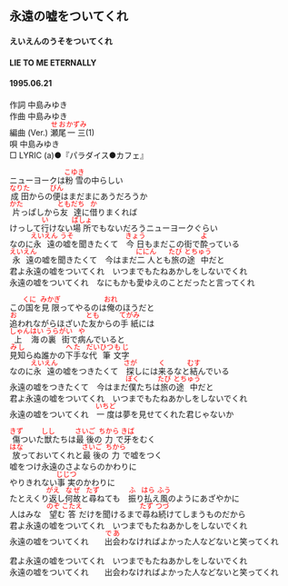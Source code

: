 <style type="text/css">
	ruby{
	    ruby-position: over;
	}
	ruby > rt{font-size: 12px;color:red;}
	p{font:16px;font-size: '楷体'}
</style>
## 永遠の嘘をついてくれ
#### えいえんのうそをついてくれ
#### LIE TO ME ETERNALLY
#### 1995.06.21

作詞     中島みゆき　　　　　   
作曲      中島みゆき  　　　   
編曲 (Ver.) <ruby><rb>瀬尾</rb><rp>(</rp><rt>せお</rt><rp>)</rp></ruby><ruby><rb>一三</rb><rp>(</rp><rt>かずみ</rt><rp>)</rp></ruby>(1)　　　　    
唄     中島みゆき      
□ LYRIC (a)●『パラダイス●カフェ』  
  
ニューヨークは<ruby><rb>粉雪</rb><rp>(</rp><rt>こゆき</rt><rp>)</rp></ruby>の中らしい  
<ruby><rb>成田</rb><rp>(</rp><rt>なりた</rt><rp>)</rp></ruby>からの<ruby><rb>便</rb><rp>(</rp><rt>びん</rt><rp>)</rp></ruby>はまだまにあうだろうか  
<ruby><rb>片</rb><rp>(</rp><rt>かた</rt><rp>)</rp></ruby>っぱしから<ruby><rb>友達</rb><rp>(</rp><rt>ともだち</rt><rp>)</rp></ruby>に<ruby><rb>借</rb><rp>(</rp><rt>か</rt><rp>)</rp></ruby>りまくれば  
けっして<ruby><rb>行</rb><rp>(</rp><rt>い</rt><rp>)</rp></ruby>けない<ruby><rb>場所</rb><rp>(</rp><rt>ばしょ</rt><rp>)</rp></ruby>でもないだろうニューヨークぐらい  
なのに<ruby><rb>永遠</rb><rp>(</rp><rt>えいえん</rt><rp>)</rp></ruby>の<ruby><rb>嘘</rb><rp>(</rp><rt>うそ</rt><rp>)</rp></ruby>を聞きたくて　<ruby><rb>今日</rb><rp>(</rp><rt>きょう</rt><rp>)</rp></ruby>もまだこの街で<ruby><rb>酔</rb><rp>(</rp><rt>よ</rt><rp>)</rp></ruby>っている  
<ruby><rb>永遠</rb><rp>(</rp><rt>えいえん</rt><rp>)</rp></ruby>の嘘を聞きたくて　今はまだ<ruby><rb>二人</rb><rp>(</rp><rt>ににん</rt><rp>)</rp></ruby>とも<ruby><rb>旅</rb><rp>(</rp><rt>たび</rt><rp>)</rp></ruby>の<ruby><rb>途中</rb><rp>(</rp><rt>とちゅう</rt><rp>)</rp></ruby>だと  
君よ永遠の嘘をついてくれ　いつまでもたねあかしをしないでくれ  
永遠の嘘をついてくれ　なにもかも愛ゆえのことだったと言ってくれ  
  
この<ruby><rb>国</rb><rp>(</rp><rt>くに</rt><rp>)</rp></ruby>を<ruby><rb>見限</rb><rp>(</rp><rt>みかぎ</rt><rp>)</rp></ruby>ってやるのは<ruby><rb>俺</rb><rp>(</rp><rt>おれ</rt><rp>)</rp></ruby>のほうだと  
<ruby><rb>追</rb><rp>(</rp><rt>お</rt><rp>)</rp></ruby>われながらほざいた<ruby><rb>友</rb><rp>(</rp><rt>とも</rt><rp>)</rp></ruby>からの<ruby><rb>手紙</rb><rp>(</rp><rt>てがみ</rt><rp>)</rp></ruby>には  
<ruby><rb>上海</rb><rp>(</rp><rt>しゃんはい</rt><rp>)</rp></ruby>の<ruby><rb>裏街</rb><rp>(</rp><rt>うらがい</rt><rp>)</rp></ruby>で<ruby><rb>病</rb><rp>(</rp><rt>や</rt><rp>)</rp></ruby>んでいると  
<ruby><rb>見知</rb><rp>(</rp><rt>みし</rt><rp>)</rp></ruby>らぬ誰かの<ruby><rb>下手</rb><rp>(</rp><rt>へた</rt><rp>)</rp></ruby>な<ruby><rb>代筆</rb><rp>(</rp><rt>だいひつ</rt><rp>)</rp></ruby><ruby><rb>文字</rb><rp>(</rp><rt>もじ</rt><rp>)</rp></ruby>  
なのに<ruby><rb>永遠</rb><rp>(</rp><rt>えいえん</rt><rp>)</rp></ruby>の嘘をつきたくて　<ruby><rb>探</rb><rp>(</rp><rt>さが</rt><rp>)</rp></ruby>しには<ruby><rb>来</rb><rp>(</rp><rt>く</rt><rp>)</rp></ruby>るなと<ruby><rb>結</rb><rp>(</rp><rt>むす</rt><rp>)</rp></ruby>んでいる  
永遠の嘘をつきたくて　今はまだ<ruby><rb>僕</rb><rp>(</rp><rt>ぼく</rt><rp>)</rp></ruby>たちは<ruby><rb>旅</rb><rp>(</rp><rt>たび</rt><rp>)</rp></ruby>の<ruby><rb>途中</rb><rp>(</rp><rt>とちゅう</rt><rp>)</rp></ruby>だと  
君よ永遠の嘘をついてくれ　いつまでもたねあかしをしないでくれ  
永遠の嘘をついてくれ　<ruby><rb>一度</rb><rp>(</rp><rt>いちど</rt><rp>)</rp></ruby>は夢を見せてくれた君じゃないか  
  
<ruby><rb>傷</rb><rp>(</rp><rt>きず</rt><rp>)</rp></ruby>ついた<ruby><rb>獣</rb><rp>(</rp><rt>しし</rt><rp>)</rp></ruby>たちは<ruby><rb>最後</rb><rp>(</rp><rt>さいご</rt><rp>)</rp></ruby>の<ruby><rb>力</rb><rp>(</rp><rt>ちから</rt><rp>)</rp></ruby>で<ruby><rb>牙</rb><rp>(</rp><rt>きば</rt><rp>)</rp></ruby>をむく  
<ruby><rb>放</rb><rp>(</rp><rt>はな</rt><rp>)</rp></ruby>っておいてくれと<ruby><rb>最後</rb><rp>(</rp><rt>さいご</rt><rp>)</rp></ruby>の<ruby><rb>力</rb><rp>(</rp><rt>ちから</rt><rp>)</rp></ruby>で嘘をつく  
嘘をつけ永遠のさよならのかわりに  
やりきれない<ruby><rb>事実</rb><rp>(</rp><rt>じじつ</rt><rp>)</rp></ruby>のかわりに  
たとえくり<ruby><rb>返</rb><rp>(</rp><rt>がえ</rt><rp>)</rp></ruby>し<ruby><rb>何故</rb><rp>(</rp><rt>なぜ</rt><rp>)</rp></ruby>と<ruby><rb>尋</rb><rp>(</rp><rt>たず</rt><rp>)</rp></ruby>ねても　<ruby><rb>振</rb><rp>(</rp><rt>ふ</rt><rp>)</rp></ruby>り<ruby><rb>払</rb><rp>(</rp><rt>はら</rt><rp>)</rp></ruby>え<ruby><rb>風</rb><rp>(</rp><rt>ふう</rt><rp>)</rp></ruby>のようにあざやかに  
人はみな　<ruby><rb>望</rb><rp>(</rp><rt>のぞ</rt><rp>)</rp></ruby>む<ruby><rb>答</rb><rp>(</rp><rt>こたえ</rt><rp>)</rp></ruby>だけを聞けるまで<ruby><rb>尋</rb><rp>(</rp><rt>たず</rt><rp>)</rp></ruby>ね<ruby><rb>続</rb><rp>(</rp><rt>つづ</rt><rp>)</rp></ruby>けてしまうものだから  
君よ永遠の嘘をついてくれ　いつまでもたねあかしをしないでくれ  
永遠の嘘をついてくれ　　<ruby><rb>出会</rb><rp>(</rp><rt>であ</rt><rp>)</rp></ruby>わなければよかった人などないと笑ってくれ  
  
君よ永遠の嘘をついてくれ　いつまでもたねあかしをしないでくれ  
永遠の嘘をついてくれ　　出会わなければよかった人などないと笑ってくれ  